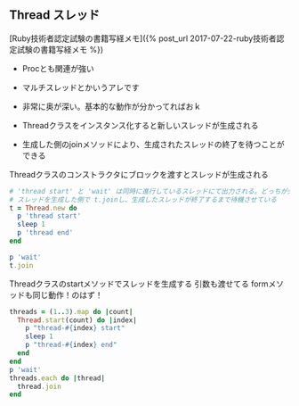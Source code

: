 ## Thread スレッド

[Ruby技術者認定試験の書籍写経メモ]({% post_url 2017-07-22-ruby技術者認定試験の書籍写経メモ %})

- Procとも関連が強い
- マルチスレッドとかいうアレです
- 非常に奥が深い。基本的な動作が分かってればおｋ

- Threadクラスをインスタンス化すると新しいスレッドが生成される
- 生成した側のjoinメソッドにより、生成されたスレッドの終了を待つことができる

Threadクラスのコンストラクタにブロックを渡すとスレッドが生成される

```ruby
# 'thread start' と 'wait' は同時に進行しているスレッドにて出力される。どっちが先に出力されるかは誰も知らない
# スレッドを生成した側で t.joinし、生成したスレッドが終了するまで待機させている
t = Thread.new do
  p 'thread start'
  sleep 1
  p 'thread end'
end

p 'wait'
t.join
  ```

Threadクラスのstartメソッドでスレッドを生成する 引数も渡せてる formメソッドも同じ動作！のはず！

```ruby
threads = (1..3).map do |count|
  Thread.start(count) do |index|
    p "thread-#{index} start"
    sleep 1
    p "thread-#{index} end"
  end
end
p 'wait'
threads.each do |thread|
  thread.join
end
```
